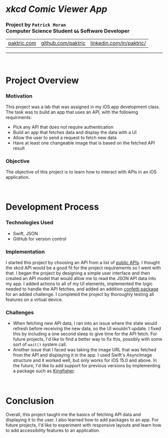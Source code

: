 # *xkcd Comic Viewer App*
### Project by **`Patrick Moran`**  <br />  Computer Science Student `&&` Software Developer

<table>
    <tr>
        <td><a href="http://www.paktric.com/" target="_blank">paktric.com</a></td>
        <td><a href="https://www.github.com/paktric/" target="_blank">github.com/paktric</a></td>
        <td><a href="https://www.linkedin.com/in/paktric/" target="_blank">linkedin.com/in/paktric/</a></td>
    </tr>
</table>

---

<br />

# Project Overview
### Motivation
This project was a lab that was assigned in my iOS app development class. The task was to build an app that uses an API, with the following requirments:
- Pick any API that does not require authentication
- Build an app that fetches data and display the data with a UI
- Allow the user to send a request to fetch new data
- Have at least one changeable image that is based on the fetched API result

### Objective
The objective of this project is to learn how to interact with APIs in an iOS application. 

<br />

# Development Process
### Technologies Used
- Swift, JSON
- GitHub for version control

### Implementation
I started this project by choosing an API from a list of [public APIs](https://github.com/public-apis/public-apis). I thought the xkcd API would be a good fit for the project requirements so I went with that. I began the project by designing a simple user interface and then created an API model that would allow me to read the JSON API data into my app. I added actions to all of my UI elements, implemented the logic needed to handle the API fetches, and added an addition [confetti package](https://github.com/simibac/ConfettiSwiftUI) for an added challenge. I completed the project by thoroughly testing all features on a virtual device. 

### Challenges
- When fetching new API data, I ran into an issue where the state would refresh before receiving the new data, so the UI wouldn't update. I fixed this by including a one second sleep to give time for the API fetch. For future projects, I'd like to find a better way to fix this, possibly with some sort of `wait()` system call.
- Another issue that I faced was taking the image URL that was fetched from the API and displaying it in the app. I used Swift's AsyncImage structure and it worked well, but only works for iOS 15.0 and above. In the future, I'd like to add support for previous versions by implementing a package such as [Kingfisher](https://github.com/onevcat/Kingfisher).

<br />

# Conclusion
Overall, this project taught me the basics of fetching API data and displaying it to the user. I also learned how to add packages to an app. For future projects, I'd like to experiment with responsive layouts and learn how to add accessibility features to an application. 
